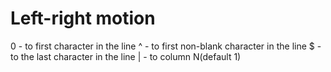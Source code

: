 # Left-right motion

0 - to first character in the line
^ - to first non-blank character in the line
$ - to the last character in the line
| - to column N(default 1) 
